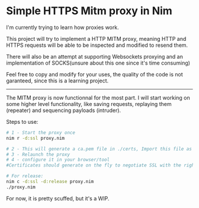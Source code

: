 # Simple HTTPS Mitm proxy in Nim

I'm currently trying to learn how proxies work.

This project will try to implement a HTTP MITM proxy, meaning HTTP and HTTPS requests will be able to be inspected and modified to resend them.

There will also be an attempt at supporting Websockets proxying and an implementation of SOCKS(unsure about this one since it's time consuming)

Feel free to copy and modify for your uses, the quality of the code is not garanteed, since this is a learning project.

---

The MITM proxy is now functionnal for the most part.
I will start working on some higher level functionality, like saving requests, replaying them (repeater) and sequencing payloads (intruder).

Steps to use:

```bash
# 1 - Start the proxy once
nim r -d:ssl proxy.nim

# 2 - This will generate a ca.pem file in ./certs, Import this file as an authority in your browser/system
# 3 - Relaunch the proxy
# 4 - configure it in your browser/tool
#Certificates should generate on the fly to negotiate SSL with the right SAN for a given host. 

# For release:
nim c -d:ssl -d:release proxy.nim
./proxy.nim
```

For now, it is pretty scuffed, but it's a WIP.
